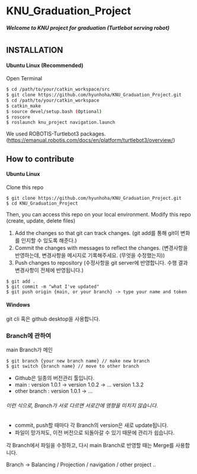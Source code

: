 # KNU_Graduation_Project

##### Welcome to KNU project for graduation (Turtlebot serving robot)
# 
# 
# 
## INSTALLATION

#### Ubuntu Linux (Recommended)

Open Terminal
``` sh
$ cd /path/to/your/catkin_workspace/src
$ git clone https://github.com/hyunhoha/KNU_Graduation_Project.git
$ cd /path/to/your/catkin_workspace
$ catkin_make
$ source devel/setup.bash (Optional)
$ roscore
$ roslaunch knu_project navigation.launch
```
We used ROBOTIS-Turtlebot3 packages. (https://emanual.robotis.com/docs/en/platform/turtlebot3/overview/)

## How to contribute
#### Ubuntu Linux

Clone this repo 
```
$ git clone https://github.com/hyunhoha/KNU_Graduation_Project.git
$ cd KNU_Graduation_Project
```
Then, you can access this repo on your local environment.
Modify this repo (create, update, delete files)

1. Add the changes so that git can track changes. (git add를 통해 git이 변화를 인지할 수 있도록 해준다.)
2. Commit the changes with messages to reflect the changes. (변경사항을 반영하는데, 변경사항을 메시지로 기록해주세요. (무엇을 수정했는지))
3. Push changes to repository (수정사항을 git server에 반영합니다. 수행 결과 변경사항이 전체에 반영됩니다.)
```
$ git add .
$ git commit -m "what I've updated"
$ git push origin {main, or your branch} -> type your name and token
```

#### Windows
git cli 혹은 github desktop을 사용합니다.

### Branch에 관하여
main Branch가 메인
```
$ git branch {your new branch name} // make new branch
$ git switch {branch name} // move to other branch
```

- Github은 일종의 버전관리 툴입니다.
- main : version 1.0.1 -> version 1.0.2 -> ... version 1.3.2
- other branch : version 1.0.1 -> ...

###### 이런 식으로, Branch가 서로 다르면 서로간에 영향을 미치지 않습니다.
- commit, push할 때마다 각 Branch의 version은 새로 update됩니다.
- 파일이 망가져도, 이전 버전으로 되돌아갈 수 있기 때문에 관리가 쉽습니다.

각 Branch에서 파일을 수정하고, 다시 main Branch로 반영할 때는 Merge를 사용합니다.

Branch -> Balancing / Projection / navigation / other project ..















